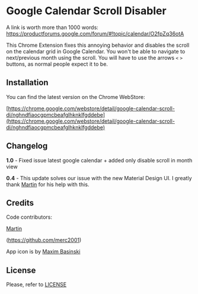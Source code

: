 # Google Calendar Scroll Disabler

A link is worth more than 1000 words: [https://productforums.google.com/forum/#!topic/calendar/O2fpZq36otA
](https://productforums.google.com/forum/#!topic/calendar/O2fpZq36otA)

This Chrome Extension fixes this annoying behavior and disables the scroll on the calendar grid in Google Calendar. You won't be able to navigate to next/previous month using the scroll. You will have to use the arrows `<` `>` buttons, as normal people expect it to be.

## Installation

You can find the latest version on the Chrome WebStore:

[https://chrome.google.com/webstore/detail/google-calendar-scroll-di/nghndfiaocgpmcbeafglhknklfgddebe](https://chrome.google.com/webstore/detail/google-calendar-scroll-di/nghndfiaocgpmcbeafglhknklfgddebe)

## Changelog

**1.0** - Fixed issue latest google calendar + added only disable scroll in month view

**0.4** - This update solves our issue with the new Material Design UI. I greatly thank [Martin](https://github.com/apphancer) for his help with this.



## Credits
Code contributors:

[Martin](https://github.com/apphancer)

(https://github.com/merc2001)

App icon is by [Maxim Basinski](https://www.iconfinder.com/vasabii)

## License
Please, refer to [LICENSE](./LICENSE)

